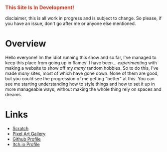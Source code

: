 ### <span style="color:#e2371d">This Site Is In Development!</span>
disclaimer, this is all work in progress and is subject to change. So please, if you have an issue, don't go after me or anyone else mentioned.

# Overview

Hello everyone! Im the idiot running this show and so far, I've managed to keep this place from going up in flames! I have been... <em>experimenting</em> with making a website to show off my <em>many</em> random hobbies. So to do this, I've made <em>many</em> sites, most of which have gone down. None of them are good, but you could see the progression of me getting "better" at this. You can see me starting understanding how to style things and how to set it up in more manageable ways, without making the whole thing rely on spaces and dreams.

# Links
<ul>
<li><a href="https://scratch.mit.edu/users/bananapuding1232/">Scratch</a></li>
<li><a href="https://www.pixilart.com/tea-master">Pixel Art Gallery</a></li>
<li><a href="https://github.com/MarioP-Me">Github Profile</a></li>
<li><a href="https://https://2muchblue.itch.io/">Itch.io Profile</a></li>
</ul>